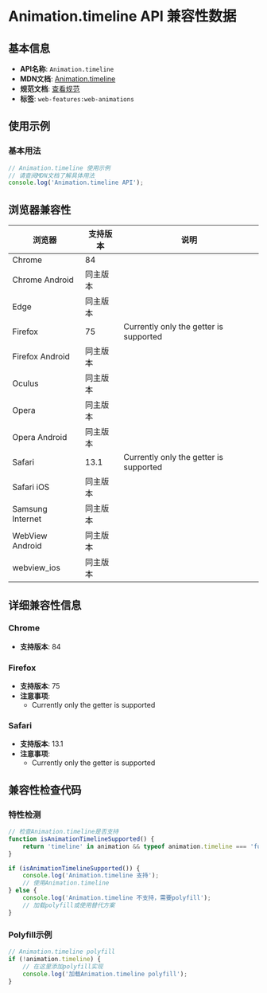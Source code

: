 # Animation.timeline API 兼容性数据

## 基本信息

- **API名称**: `Animation.timeline`
- **MDN文档**: [Animation.timeline](https://developer.mozilla.org/docs/Web/API/Animation/timeline)
- **规范文档**: [查看规范](https://drafts.csswg.org/web-animations-1/#dom-animation-timeline)
- **标签**: `web-features:web-animations`

## 使用示例

### 基本用法

```javascript
// Animation.timeline 使用示例
// 请查阅MDN文档了解具体用法
console.log('Animation.timeline API');
```

## 浏览器兼容性

| 浏览器 | 支持版本 | 说明 |
|--------|----------|------|
| Chrome | 84 |  |
| Chrome Android | 同主版本 |  |
| Edge | 同主版本 |  |
| Firefox | 75 | Currently only the getter is supported |
| Firefox Android | 同主版本 |  |
| Oculus | 同主版本 |  |
| Opera | 同主版本 |  |
| Opera Android | 同主版本 |  |
| Safari | 13.1 | Currently only the getter is supported |
| Safari iOS | 同主版本 |  |
| Samsung Internet | 同主版本 |  |
| WebView Android | 同主版本 |  |
| webview_ios | 同主版本 |  |

## 详细兼容性信息

### Chrome

- **支持版本**: 84

### Firefox

- **支持版本**: 75
- **注意事项**:
  - Currently only the getter is supported

### Safari

- **支持版本**: 13.1
- **注意事项**:
  - Currently only the getter is supported

## 兼容性检查代码

### 特性检测

```javascript
// 检查Animation.timeline是否支持
function isAnimationTimelineSupported() {
    return 'timeline' in animation && typeof animation.timeline === 'function';
}

if (isAnimationTimelineSupported()) {
    console.log('Animation.timeline 支持');
    // 使用Animation.timeline
} else {
    console.log('Animation.timeline 不支持，需要polyfill');
    // 加载polyfill或使用替代方案
}
```

### Polyfill示例

```javascript
// Animation.timeline polyfill
if (!animation.timeline) {
    // 在这里添加polyfill实现
    console.log('加载Animation.timeline polyfill');
}
```

